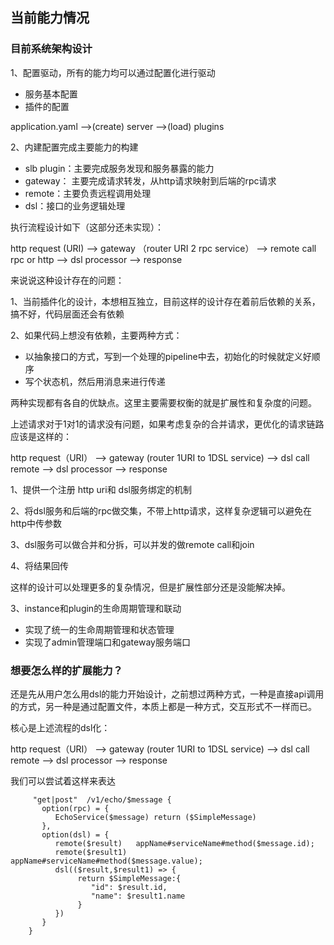 ## 当前能力情况

### 目前系统架构设计

1、配置驱动，所有的能力均可以通过配置化进行驱动

* 服务基本配置
* 插件的配置

application.yaml -->(create) server -->(load) plugins 


2、内建配置完成主要能力的构建

* slb plugin：主要完成服务发现和服务暴露的能力
* gateway： 主要完成请求转发，从http请求映射到后端的rpc请求
* remote：主要负责远程调用处理
* dsl：接口的业务逻辑处理

执行流程设计如下（这部分还未实现）：

http request (URI) --> gateway （router URI 2 rpc service） --> remote call rpc or http --> dsl processor --> response 

来说说这种设计存在的问题：

1、当前插件化的设计，本想相互独立，目前这样的设计存在着前后依赖的关系，搞不好，代码层面还会有依赖

2、如果代码上想没有依赖，主要两种方式：

* 以抽象接口的方式，写到一个处理的pipeline中去，初始化的时候就定义好顺序
* 写个状态机，然后用消息来进行传递

两种实现都有各自的优缺点。这里主要需要权衡的就是扩展性和复杂度的问题。


上述请求对于1对1的请求没有问题，如果考虑复杂的合并请求，更优化的请求链路应该是这样的：

http request（URI） --> gateway (router 1URI to 1DSL service) --> dsl call remote --> dsl processor --> response

1、提供一个注册 http uri和 dsl服务绑定的机制

2、将dsl服务和后端的rpc做交集，不带上http请求，这样复杂逻辑可以避免在http中传参数

3、dsl服务可以做合并和分拆，可以并发的做remote call和join

4、将结果回传

这样的设计可以处理更多的复杂情况，但是扩展性部分还是没能解决掉。


3、instance和plugin的生命周期管理和联动

* 实现了统一的生命周期管理和状态管理
* 实现了admin管理端口和gateway服务端口


### 想要怎么样的扩展能力？

还是先从用户怎么用dsl的能力开始设计，之前想过两种方式，一种是直接api调用的方式，另一种是通过配置文件，本质上都是一种方式，交互形式不一样而已。

核心是上述流程的dsl化：

http request（URI） --> gateway (router 1URI to 1DSL service) --> dsl call remote --> dsl processor --> response

我们可以尝试着这样来表达

```
     "get|post"  /v1/echo/$message {
       option(rpc) = {
          EchoService($message) return ($SimpleMessage)
       },
       option(dsl) = {
          remote($result)   appName#serviceName#method($message.id);
          remote($result1)  appName#serviceName#method($message.value);
          dsl(($result,$result1) => {
               return $SimpleMessage:{
                  "id": $result.id,
                  "name": $result1.name
               }
          })
       }
    }
```


